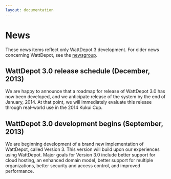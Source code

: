 ```yaml
---
layout: documentation
---
```

# News

These news items reflect only WattDepot 3 development. For older news concerning WattDepot, see the [newsgroup](https://groups.google.com/forum/#!forum/wattdepot-users).

## WattDepot 3.0 release schedule (December, 2013)

We are happy to announce that a roadmap for release of WattDepot 3.0 has now been developed, and we anticipate release of the system by the end of January, 2014.  At that point, we will immediately evaluate this release through real-world use in the 2014 Kukui Cup.

## WattDepot 3.0 development begins (September, 2013)

We are beginning development of a brand new implementation of WattDepot, called Version 3.   This version will build upon our experiences using WattDepot.  Major goals for Version 3.0 include better support for cloud hosting, an enhanced domain model, better support for multiple organizations, better security and access control, and improved performance. 

